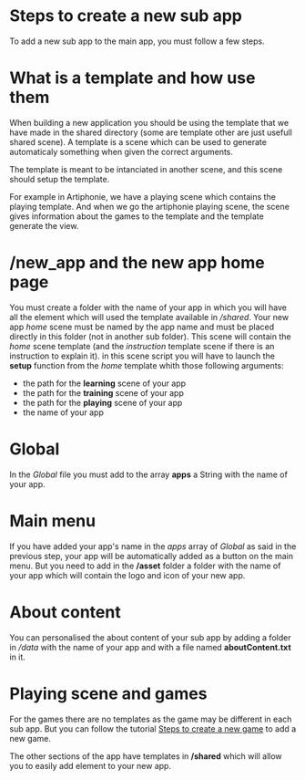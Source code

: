 # Steps to create a new sub app

 To add a new sub app to the main app, you must follow a few steps.

# What is a template and how use them

When building a new application you should be using the template that we have made in the shared directory (some are template other are just usefull shared scene).
A template is a scene which can be used to generate automaticaly something when given the correct arguments.

The template is meant to be intanciated in another scene, and this scene should setup the template.

For example in Artiphonie, we have a playing scene which contains the playing template. And when we go the artiphonie playing scene, the scene gives information about the games to the template and the template generate the view. 

# /new\_app and the new app home page
You must create a folder with the name of your app in which you will have all the element which will used the template available in */shared*. Your new app *home* scene must be named by the app name and must be placed directly in this folder (not in another sub folder).
This scene will contain the *home* scene template (and the *instruction* template scene if there is an instruction to explain it). in this scene script you will have to launch the **setup** function from the *home* template whith those following arguments:
 * the path for the **learning** scene of your app
 * the path for the **training** scene of your app
 * the path for the **playing** scene of your app
 * the name of your app

# Global
In the *Global* file you must add to the array **apps** a String with the name of your app.

# Main menu
If you have added your app's name in the *apps* array of *Global* as said in the previous step, your app will be automatically added as a button on the main menu. But you need to add in the **/asset** folder a folder with the name of your app which will contain the logo and icon of your new app.

# About content
You can personalised the about content of your sub app by adding a folder in */data* with the name of your app and with a file named **aboutContent.txt** in it.

# Playing scene and games
For the games there are no templates as the game may be different in each sub app. But you can follow the tutorial [Steps to create a new game](https://github.com/WriteInGesturesProject/docs/blob/master/Technical/creating_a_new_game.md) to add a new game.

The other sections of the app have templates in **/shared** which will allow you to easily add element to your new app. 
 

